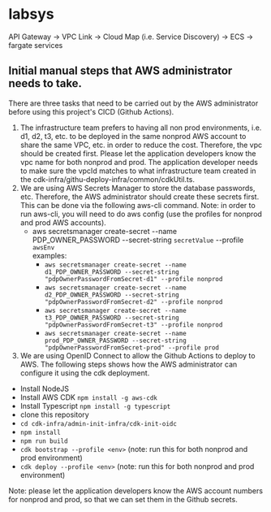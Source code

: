 # labsys

API Gateway -> VPC Link -> Cloud Map (i.e. Service Discovery) -> ECS -> fargate services 

## Initial manual steps that AWS administrator needs to take.
There are three tasks that need to be carried out by the AWS administrator before using this project's CICD (Github Actions). 
1. The infrastructure team prefers to having all non prod environments, i.e. d1, d2, t3, etc.
  to be deployed in the same nonprod AWS account to share the same VPC, etc. in order to reduce the cost.
  Therefore, the vpc should be created first. Please let the application developers know the vpc name for both nonprod and prod.
  The application developer needs to make sure the vpcId matches to what infrastructure team created in the cdk-infra/githu-deploy-infra/common/cdkUtil.ts.
2. We are using AWS Secrets Manager to store the database passwords, etc.
  Therefore, the AWS administrator should create these secrets first. This can be done via the following aws-cli command. 
  Note: in order to run aws-cli, you will need to do aws config (use the profiles for nonprod and prod AWS accounts). 
   * aws secretsmanager create-secret --name PDP_OWNER_PASSWORD --secret-string `secretValue` --profile `awsEnv` <br>
     examples:
      * `aws secretsmanager create-secret --name d1_PDP_OWNER_PASSWORD --secret-string "pdpOwnerPasswordFromSecret-d1" --profile nonprod`
      * `aws secretsmanager create-secret --name d2_PDP_OWNER_PASSWORD --secret-string "pdpOwnerPasswordFromSecret-d2" --profile nonprod`
      * `aws secretsmanager create-secret --name t3_PDP_OWNER_PASSWORD --secret-string "pdpOwnerPasswordFromSecret-t3" --profile nonprod`
      * `aws secretsmanager create-secret --name prod_PDP_OWNER_PASSWORD --secret-string "pdpOwnerPasswordFromSecret-prod" --profile prod`
3. We are using OpenID Connect to allow the Github Actions to deploy to AWS. 
  The following steps shows how the AWS administrator can configure it using the cdk deployment.
  * Install NodeJS
  * Install AWS CDK `npm install -g aws-cdk`
  * Install Typescript `npm install -g typescript`
  * clone this repository
  * `cd cdk-infra/admin-init-infra/cdk-init-oidc`
  * `npm install`
  * `npm run build`
  * `cdk bootstrap --profile <env>` (note: run this for both nonprod and prod environment)
  * `cdk deploy --profile <env>` (note: run this for both nonprod and prod environment)

Note: please let the application developers know the AWS account numbers for nonprod and prod, 
so that we can set them in the Github secrets.
